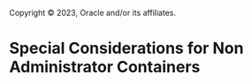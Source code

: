 Copyright © 2023, Oracle and/or its affiliates.

# Special Considerations for Non Administrator Containers

